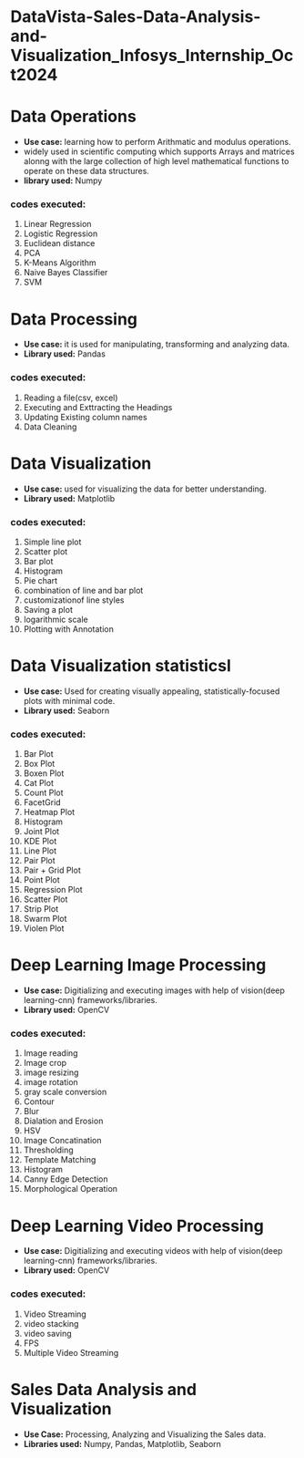 # DataVista-Sales-Data-Analysis-and-Visualization_Infosys_Internship_Oct2024
# Data Operations
- **Use case:** learning how to perform Arithmatic and modulus operations.
- widely used in scientific computing which supports  Arrays and matrices alonng with the large collection of high level mathematical functions to operate on these data structures.  
- **library used:** Numpy
### codes executed:
1. Linear Regression
2. Logistic Regression
3. Euclidean distance
4. PCA
5. K-Means Algorithm
6. Naive Bayes Classifier
7. SVM
# Data Processing
- **Use case:** it is used for manipulating, transforming and analyzing data.
- **Library used:** Pandas
### codes executed:
1. Reading a file(csv, excel)
2. Executing and Exttracting the Headings
3. Updating Existing column names
4. Data Cleaning
# Data Visualization
- **Use case:** used for visualizing the data for better understanding.
- **Library used:** Matplotlib
### codes executed:
1. Simple line plot
2. Scatter plot
3. Bar plot
4. Histogram
5. Pie chart
6. combination of line and bar plot
7. customizationof line styles
8. Saving a plot
9. logarithmic scale
10. Plotting with Annotation
# Data Visualization statisticsl
- **Use case:** Used for creating visually appealing, statistically-focused plots with minimal code.
- **Library used:** Seaborn
### codes executed:
1. Bar Plot
2. Box Plot
3. Boxen Plot
4. Cat Plot
5. Count Plot
6. FacetGrid
7. Heatmap Plot
8. Histogram
9. Joint Plot
10. KDE Plot
11. Line Plot
12. Pair Plot
13. Pair + Grid Plot
14. Point Plot
15. Regression Plot
16. Scatter Plot
17. Strip Plot
18. Swarm Plot
19. Violen Plot
# Deep Learning Image Processing
- **Use case:** Digitializing and executing images with help of vision(deep learning-cnn) frameworks/libraries.
- **Library used:** OpenCV
### codes executed:
1. Image reading
2. Image crop
3. image resizing
4. image rotation
5. gray scale conversion
6. Contour
7. Blur
8. Dialation and Erosion
9. HSV
10. Image Concatination
11. Thresholding
12. Template Matching
13. Histogram
14. Canny Edge Detection
15. Morphological Operation
# Deep Learning Video Processing
- **Use case:** Digitializing and executing videos with help of vision(deep learning-cnn) frameworks/libraries.
- **Library used:** OpenCV
### codes executed:
1. Video Streaming
2. video stacking
3. video saving
4. FPS
5. Multiple Video Streaming
# Sales Data Analysis and Visualization
- **Use Case:** Processing, Analyzing and Visualizing the Sales data.
- **Libraries used:** Numpy, Pandas, Matplotlib, Seaborn
